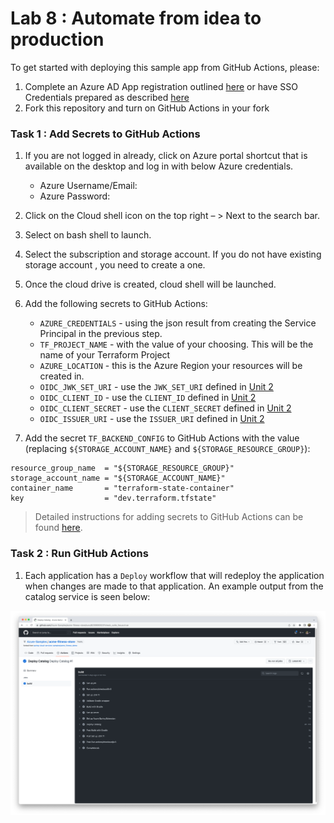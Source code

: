 # Lab 8 :  Automate from idea to production

To get started with deploying this sample app from GitHub Actions, please:

1. Complete an Azure AD App registration outlined [here](#register-application-with-azure-ad) or have SSO Credentials prepared as described [here](#using-an-existing-sso-identity-provider)
2. Fork this repository and turn on GitHub Actions in your fork

### Task 1 : Add Secrets to GitHub Actions

1. If you are not logged in already, click on Azure portal shortcut that is available on the desktop and log in with below Azure credentials.
    * Azure Username/Email: <inject key="AzureAdUserEmail"></inject> 
    * Azure Password: <inject key="AzureAdUserPassword"></inject>
    
1.  Click on the Cloud shell icon on the top right – > Next to the search bar.    

1. Select on bash shell to launch.

1. Select the subscription and storage account. If you do not have existing storage account , you need to create a one.

1. Once the cloud drive is created, cloud shell will be launched.

1. Add the following secrets to GitHub Actions:

   * `AZURE_CREDENTIALS` - using the json result from creating the Service Principal in the previous step.
   * `TF_PROJECT_NAME` - with the value of your choosing. This will be the name of your Terraform Project
   * `AZURE_LOCATION` - this is the Azure Region your resources will be created in.
   * `OIDC_JWK_SET_URI` - use the `JWK_SET_URI` defined in [Unit 2](#unit-2---configure-single-sign-on)
   * `OIDC_CLIENT_ID` - use the `CLIENT_ID` defined in [Unit 2](#unit-2---configure-single-sign-on)
   * `OIDC_CLIENT_SECRET` - use the `CLIENT_SECRET` defined in [Unit 2](#unit-2---configure-single-sign-on)
   * `OIDC_ISSUER_URI` - use the `ISSUER_URI` defined in [Unit 2](#unit-2---configure-single-sign-on)

1. Add the secret `TF_BACKEND_CONFIG` to GitHub Actions with the value (replacing `${STORAGE_ACCOUNT_NAME}` and `${STORAGE_RESOURCE_GROUP}`):

```text
resource_group_name  = "${STORAGE_RESOURCE_GROUP}"
storage_account_name = "${STORAGE_ACCOUNT_NAME}"
container_name       = "terraform-state-container"
key                  = "dev.terraform.tfstate"
```

> Detailed instructions for adding secrets to GitHub Actions can be found [here](https://docs.microsoft.com/azure/spring-cloud/how-to-github-actions?pivots=programming-language-java#set-up-github-repository-and-authenticate-1).

### Task 2 : Run GitHub Actions

1. Each application has a `Deploy` workflow that will redeploy the application when changes are made to that application. An example output from the catalog service is seen below:

![Output from the Deploy Catalog workflow](images/deploy-catalog.png)


